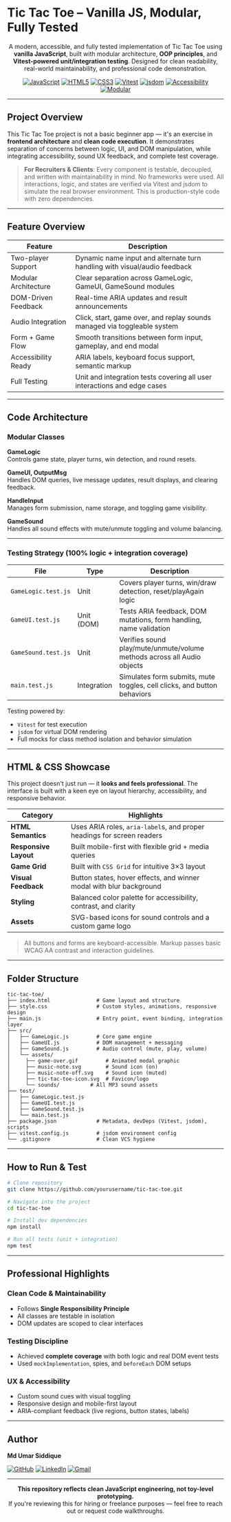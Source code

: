 # Tic Tac Toe – Vanilla JS, Modular, Fully Tested


<div align="center">

A modern, accessible, and fully tested implementation of Tic Tac Toe using **vanilla JavaScript**, built with modular architecture, **OOP principles**, and **Vitest-powered unit/integration testing**.
Designed for clean readability, real-world maintainability, and professional code demonstration.

[![JavaScript](https://img.shields.io/badge/JavaScript-ES6+-F7DF1E?style=for-the-badge&logo=javascript&logoColor=black)](https://developer.mozilla.org/en-US/docs/Web/JavaScript)
[![HTML5](https://img.shields.io/badge/HTML5-Semantic-E34F26?style=for-the-badge&logo=html5&logoColor=white)](https://developer.mozilla.org/en-US/docs/Web/HTML)
[![CSS3](https://img.shields.io/badge/CSS3-Responsive-1572B6?style=for-the-badge&logo=css3&logoColor=white)](https://developer.mozilla.org/en-US/docs/Web/CSS)
[![Vitest](https://img.shields.io/badge/Tested_with-Vitest-6E9F18?style=for-the-badge&logo=vitest)](https://vitest.dev)
[![jsdom](https://img.shields.io/badge/jsdom-DOM_Simulation-blue?style=for-the-badge)](https://github.com/jsdom/jsdom)
[![Accessibility](https://img.shields.io/badge/Accessibility-ARIA_Compliant-green?style=for-the-badge)](https://www.w3.org/WAI/)
[![Modular](https://img.shields.io/badge/Structure-OOP_Modular-4B0082?style=for-the-badge)](https://en.wikipedia.org/wiki/Object-oriented_programming)

</div>

---

## Project Overview

This Tic Tac Toe project is not a basic beginner app — it's an exercise in **frontend architecture** and **clean code execution**. It demonstrates separation of concerns between logic, UI, and DOM manipulation, while integrating accessibility, sound UX feedback, and complete test coverage.

> **For Recruiters & Clients**:
> Every component is testable, decoupled, and written with maintainability in mind. No frameworks were used. All interactions, logic, and states are verified via Vitest and jsdom to simulate the real browser environment. This is production-style code with zero dependencies.

---

## Feature Overview

| Feature              | Description                                                               |
| -------------------- | ------------------------------------------------------------------------- |
| Two-player Support   | Dynamic name input and alternate turn handling with visual/audio feedback |
| Modular Architecture | Clear separation across GameLogic, GameUI, GameSound modules              |
| DOM-Driven Feedback  | Real-time ARIA updates and result announcements                           |
| Audio Integration    | Click, start, game over, and replay sounds managed via toggleable system  |
| Form + Game Flow     | Smooth transitions between form input, gameplay, and end modal            |
| Accessibility Ready  | ARIA labels, keyboard focus support, semantic markup                      |
| Full Testing         | Unit and integration tests covering all user interactions and edge cases  |

---

## Code Architecture

### Modular Classes

**GameLogic**  
Controls game state, player turns, win detection, and round resets.

**GameUI, OutputMsg**  
Handles DOM queries, live message updates, result displays, and clearing feedback.

**HandleInput**  
Manages form submission, name storage, and toggling game visibility.

**GameSound**  
Handles all sound effects with mute/unmute toggling and volume balancing.

---

### Testing Strategy (100% logic + integration coverage)

| File                | Type        | Description                                                             |
| ------------------- | ----------- | ----------------------------------------------------------------------- |
| `GameLogic.test.js` | Unit        | Covers player turns, win/draw detection, reset/playAgain logic          |
| `GameUI.test.js`    | Unit (DOM)  | Tests ARIA feedback, DOM mutations, form handling, name validation      |
| `GameSound.test.js` | Unit        | Verifies sound play/mute/unmute/volume methods across all Audio objects |
| `main.test.js`      | Integration | Simulates form submits, mute toggles, cell clicks, and button behaviors |

Testing powered by:
- `Vitest` for test execution
- `jsdom` for virtual DOM rendering
- Full mocks for class method isolation and behavior simulation


---

##  HTML & CSS Showcase

This project doesn't just run — it **looks and feels professional**. The interface is built with a keen eye on layout hierarchy, accessibility, and responsive behavior.

| Category         | Highlights                                                                 |
|------------------|---------------------------------------------------------------------------|
|  **HTML Semantics** | Uses ARIA roles, `aria-label`s, and proper headings for screen readers |
|  **Responsive Layout** | Built mobile-first with flexible grid + media queries                |
|  **Game Grid**       | Built with `CSS Grid` for intuitive 3×3 layout                        |
|  **Visual Feedback** | Button states, hover effects, and winner modal with blur background   |
|  **Styling**         | Balanced color palette for accessibility, contrast, and clarity       |
|  **Assets**          | SVG-based icons for sound controls and a custom game logo             |

>  All buttons and forms are keyboard-accessible. Markup passes basic WCAG AA contrast and interaction guidelines.


---

## Folder Structure

```
tic-tac-toe/
├── index.html               # Game layout and structure
├── style.css                # Custom styles, animations, responsive design
├── main.js                  # Entry point, event binding, integration layer
├── src/
│   ├── GameLogic.js         # Core game engine
│   ├── GameUI.js            # DOM management + messaging
│   ├── GameSound.js         # Audio control (mute, play, volume)
│   └── assets/
│     ├── game-over.gif         # Animated modal graphic
│     ├── music-note.svg        # Sound icon (on)
│     ├── music-note-off.svg    # Sound icon (muted)
│     ├── tic-tac-toe-icon.svg  # Favicon/logo
│     └── sounds/          # All MP3 sound assets
├── test/
│   ├── GameLogic.test.js
│   ├── GameUI.test.js
│   ├── GameSound.test.js
│   └── main.test.js
├── package.json             # Metadata, devDeps (Vitest, jsdom), scripts
├── vitest.config.js         # jsdom environment config
└── .gitignore               # Clean VCS hygiene
```

---

## How to Run & Test

```bash
# Clone repository
git clone https://github.com/yourusername/tic-tac-toe.git

# Navigate into the project
cd tic-tac-toe

# Install dev dependencies
npm install

# Run all tests (unit + integration)
npm test
```

---

## Professional Highlights

### Clean Code & Maintainability
- Follows **Single Responsibility Principle**
- All classes are testable in isolation
- DOM updates are scoped to clear interfaces

### Testing Discipline
- Achieved **complete coverage** with both logic and real DOM event tests
- Used `mockImplementation`, spies, and `beforeEach` DOM setups

### UX & Accessibility
- Custom sound cues with visual toggling
- Responsive design and mobile-first layout
- ARIA-compliant feedback (live regions, button states, labels)

---

## Author

**Md Umar Siddique**


[![GitHub](https://img.shields.io/badge/@umarSiddique010-181717?style=flat-square&logo=github)](https://github.com/umarSiddique010)
[![LinkedIn](https://img.shields.io/badge/LinkedIn:%20Md%20Umar%20Siddique-0077B5?style=flat-square&logo=linkedin&logoColor=white)](https://www.linkedin.com/in/md-umar-siddique-1519b12a4/)
[![Gmail](https://img.shields.io/badge/us70763@gmail.com-D14836?style=flat-square&logo=gmail&logoColor=white)](mailto:us70763@gmail.com)


---

<div align="center">

**This repository reflects clean JavaScript engineering, not toy-level prototyping.**  
If you're reviewing this for hiring or freelance purposes — feel free to reach out or request code walkthroughs.

</div>